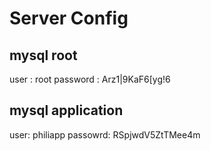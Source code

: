 # Server Config

## mysql root 
user : root
password : Arz1|9KaF6[yg!6

## mysql application
user: philiapp
passowrd: RSpjwdV5ZtTMee4m

